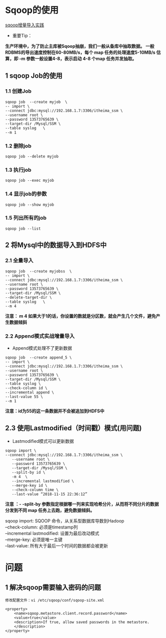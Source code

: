 

# Sqoop的使用

[sqoop增量导入实践](https://www.jianshu.com/p/f202ee34d1e3)

* 重要Tip：

__生产环境中，为了防止主库被Sqoop抽崩，我们一般从备库中抽取数据。
一般RDBMS的导出速度控制在60-80MB/s，每个 map 任务的处理速度5-10MB/s 估算，即 -m 参数一般设置4-8，表示启动 4-8 个map 任务并发抽取。__

## 1 sqoop Job的使用

### 1.1 创建Job

``` shell
sqoop job  --create myjob  \
-- import \
--connect jdbc:mysql://192.168.1.7:3306/itheima_ssm \
--username root \
--password 13573765639 \
--target-dir /Mysql/SSM \
--table syslog   \
--m 1  

```
### 1.2 删除job

```
sqoop job --delete myjob
```

### 1.3 执行job

``` 
sqoop job --exec myjob
```

### 1.4 显示job的参数
```
sqoop job --show myjob
```

###  1.5 列出所有的job
```
sqoop job --list
```

## 2 将Mysql中的数据导入到HDFS中

###  2.1 全量导入



``` 
sqoop job  --create myjobss  \
-- import \
--connect jdbc:mysql://192.168.1.7:3306/itheima_ssm \
--username root \
--password 13573765639 \
--target-dir /Mysql/SSM \
--delete-target-dir \
--table syslog   \
--m 4               
``` 
__注意： m 4 如果大于1的话，你设置的数就是分区数，就会产生几个文件，避免产生数据倾斜__

### 2.2 Append模式实战增量导入

* Append模式处理不了更新数据

```
sqoop job  --create append_5 \
-- import \
--connect jdbc:mysql://192.168.1.7:3306/itheima_ssm \
--username root \
--password 13573765639 \
--target-dir /Mysql/SSM \
--table syslog \
--check-column id \
--incremental append \
--last-value 55 \
--m 1
``` 

__注意：id为55的这一条数据并不会被追加到HDFS中__

##  2.3 使用Lastmodified（时间戳）模式(用问题)

* Lastmodified模式可以更新数据

``` 
sqoop import \
--connect jdbc:mysql://192.168.1.7:3306/itheima_ssm \
   --username root \
   --password 13573765639 \
   --target-dir /Mysql/SSM \
   --split-by id \
   -m 4  \
   --incremental lastmodified \
   --merge-key id \
   --check-column time \
   --last-value “2018-11-15 22:36:12”  
``` 
__注意 ：- -split-by 参数指定根据哪一列来实现哈希分片，从而将不同分片的数据分发到不同 map 任务上去跑，避免数据倾斜。__


sqoop import: SQOOP 命令，从关系型数据库导数到Hadoop <br/>
–check-column: 必须是timestamp列 <br/>
–incremental lastmodified: 设置为最后改动模式 <br/>
–merge-key: 必须是唯一主键 <br/>
–last-value: 所有大于最后一个时间的数据都会被更新<br/>



# 问题 
## 1 解决sqoop需要输入密码的问题
    修改配置文件：vi /etc/sqoop/conf/sqoop-site.xml
    
```
<property>
    <name>sqoop.metastore.client.record.password</name>
    <value>true</value>
    <description>If true, allow saved passwords in the metastore.
    </description>
</property>
```
    
